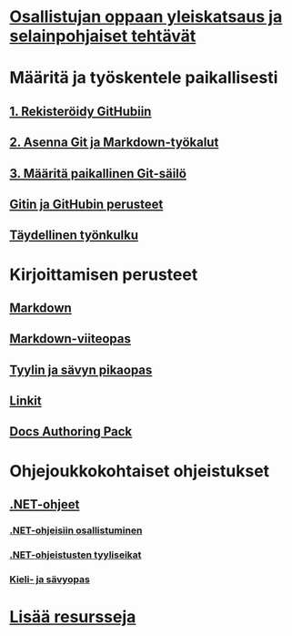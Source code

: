 # [Osallistujan oppaan yleiskatsaus ja selainpohjaiset tehtävät](index.md)
# Määritä ja työskentele paikallisesti
## [1. Rekisteröidy GitHubiin](get-started-setup-github.md)
## [2. Asenna Git ja Markdown-työkalut](get-started-setup-tools.md)
## [3. Määritä paikallinen Git-säilö](get-started-setup-local.md)
## [Gitin ja GitHubin perusteet](git-github-fundamentals.md)
## [Täydellinen työnkulku](how-to-write-workflows-major.md)
# Kirjoittamisen perusteet
## [Markdown](how-to-write-use-markdown.md)
## [Markdown-viiteopas](markdown-reference.md)
## [Tyylin ja sävyn pikaopas](style-quick-start.md)
## [Linkit](how-to-write-links.md)
## [Docs Authoring Pack](how-to-write-docs-auth-pack.md)
# Ohjejoukkokohtaiset ohjeistukset
## [.NET-ohjeet](dotnet-contribute.md)
### [.NET-ohjeisiin osallistuminen](dotnet-contribute-process.md)
### [.NET-ohjeistusten tyyliseikat](dotnet-style-guide.md)
### [Kieli- ja sävyopas](dotnet-voice-tone.md)
# [Lisää resursseja](additional-resources.md)

<!--
## Creating new content

   <!--
     This page introduces the process to work locally on
     your own machine, following github flow.

     Content will be taken from the last two sections of
     how-to-contribute.md (writing new samples, and creating new content)
     and the how-to-write-workflows-major.md)
### Setup and clone source

   <!--
      This page will guide folks through the setup process
      through cloning the repo.

      It will have condensed versions of get-started-setup-github,
      get-started-setup-tools, and get-started-setup-local.
      
### Git and GitHub essentials

   <!--
      Explain the basics of Git and GitHub, and the GitHub flow
      process.

      Much, or all of this will be from full-workflow, and git-github-fundamentals

      The full list of repos probably doesn't belong here.
### Contribute new topics
   <!--
     Primarily new content, but will include the content from the
     how-to-write-use-markdown, style-quick-start and how-to-write-links

     Process content will also be taken from how-to-contribute.
#### Content types
#### Markdown resources
#### Tone, voice, and style

### Contribute new samples

   <!--
     Primarily new content, with some taken from how-to-contribute.

     This will also point to repo-specific guidance for samples.

     We have an important decision to make here: This contributing guide
     can contain the union of all code style rules for all different languages
     and frameworks, or it can contain the intersection (code samples must
     compile and run).

     I'm in favor of the former: Everyone writing Python should follow the Python
     guidance; everyone writing C# should follow the C# rules. Those should be
     consistent regardless of project team.

## List of documentation repositories -->

   <!--
     This will take the list of repos from git-github-fundamentals
     for the public repositories.

     Open question: How to keep this up to date?
   -->

